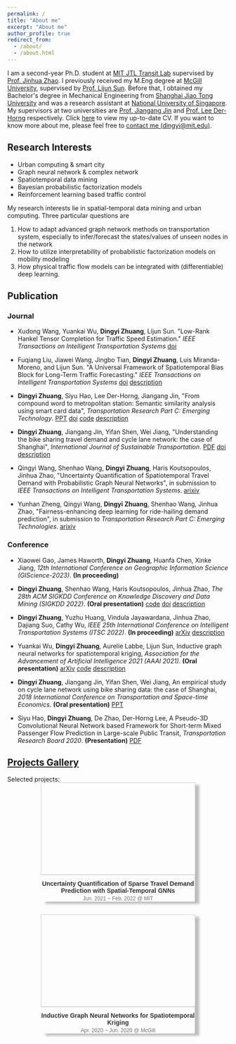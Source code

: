 ```yaml
---
permalink: /
title: "About me"
excerpt: "About me"
author_profile: true
redirect_from: 
  - /about/
  - /about.html
---
```

I am a second-year Ph.D. student at [MIT JTL Transit Lab](https://mobility.mit.edu/) supervised by [Prof. Jinhua Zhao](https://dusp.mit.edu/faculty/jinhua-zhao). I previously received my M.Eng degree at <u>McGill University</u>, supervised by [Prof. Lijun Sun](https://lijunsun.github.io/). Before that, I obtained my Bachelor's degree in Mechanical Engineering from <u>Shanghai Jiao Tong University</u> and was a research assistant at <u>National University of Singapore</u>. My supervisors at two universities are [Prof. Jiangang Jin](http://naoce.sjtu.edu.cn/en/teachershow.aspx?info_lb=24&info_id=8&flag=2) and  [Prof. Lee Der-Horng](https://www.eng.nus.edu.sg/cee/staff/lee-der-horng/) respectively. Click [here](../files/zhuang_dingyi_cv.pdf) to view my up-to-date CV. If you want to know more about me, please feel free to [contact me (dingyi@mit.edu)](mailto:dingyi@mit.edu).


## Research Interests

* Urban computing & smart city
* Graph neural network & complex network 
* Spatiotemporal data mining
* Bayesian probabilistic factorization models
* Reinforcement learning based traffic control

My research interests lie in spatial-temporal data mining and urban computing. Three particular questions are 
1. How to adapt advanced graph network methods on transportation system, especially to infer/forecast the states/values of unseen nodes in the network 
2. How to utilize interpretability of probabilistic factorization models on mobility modeling 
3. How physical traffic flow models can be integrated with (differentiable) deep learning.

## Publication
### Journal
* Xudong Wang, Yuankai Wu, **Dingyi Zhuang**, Lijun Sun. "Low-Rank Hankel Tensor Completion for Traffic Speed Estimation." *IEEE Transactions on Intelligent Transportation Systems* [doi](https://ieeexplore.ieee.org/abstract/document/10058108) 

* Fuqiang Liu, Jiawei Wang, Jingbo Tian, **Dingyi Zhuang**, Luis Miranda-Moreno, and Lijun Sun. "A Universal Framework of Spatiotemporal Bias Block for Long-Term Traffic Forecasting." *IEEE Transactions on Intelligent Transportation Systems* [doi](https://doi.org/10.1109/TITS.2022.3157129) [description](../Projects/general_framework/) 

* **Dingyi Zhuang**, Siyu Hao, Lee Der-Horng, Jiangang Jin, "From compound word to metropolitan station: Semantic similarity analysis
using smart card data", *Transportation Research Part C: Emerging Technology*. [PPT](https://zhuangdingyi.github.io/files/Final_report_prof_lee.pdf) [doi](https://doi.org/10.1016/j.trc.2020.02.017) [code](https://github.com/ZhuangDingyi/From-Compound-Word-to-Metro-Stations) [description](../Projects/stns/) 

* **Dingyi Zhuang**, Jiangang Jin, Yifan Shen, Wei Jiang, "Understanding the bike sharing travel demand and cycle lane network: the case of Shanghai", *International Journal of Sustainable Transportation*. [PDF](https://zhuangdingyi.github.io/files/full-manuscript.pdf) [doi](https://www.tandfonline.com/doi/full/10.1080/15568318.2019.1699209) [description](../Projects/bikesharing/)

* Qingyi Wang, Shenhao Wang, **Dingyi Zhuang**, Haris Koutsopoulos, Jinhua Zhao, "Uncertainty Quantification of Spatiotemporal Travel Demand with Probabilistic Graph Neural Networks", in submission to *IEEE Transactions on Intelligent Transportation Systems*. [arixiv](https://arxiv.org/abs/2303.04040) 

* Yunhan Zheng, Qingyi Wang, **Dingyi Zhuang**, Shenhao Wang, Jinhua Zhao, "Fairness-enhancing deep learning for ride-hailing demand prediction", in submission to *Transportation Research Part C: Emerging Technologies*. [arixiv](https://arxiv.org/abs/2303.05698) 

<!-- * Siyu Hao, **Dingyi Zhuang**, Der-Horng Lee, A spatial-temporal Deep Learning Framework for Network-wide Bus Passenger Flow prediction. *IET Intelligent Transport Systems* **(Provisionally accepted)** [PDF](https://zhuangdingyi.github.io/files/bus_flow_pred.pdf) -->



### Conference

* Xiaowei Gao, James Haworth, **Dingyi Zhuang**, Huanfa Chen, Xinke Jiang, *12th International Conference on Geographic Information Science (GIScience-2023)*. **(In proceeding)** 

* **Dingyi Zhuang**, Shenhao Wang, Haris Koutsopoulos, Jinhua Zhao, *The 28th ACM SIGKDD Conference on Knowledge Discovery and Data Mining (SIGKDD 2022)*. **(Oral presentation)** [code](https://github.com/ZhuangDingyi/STZINB) [doi](https://doi.org/10.1145/3534678.3539093) [description](../Projects/STZINB/)    

* **Dingyi Zhuang**, Yuzhu Huang, Vindula Jayawardana, Jinhua Zhao, Dajiang Suo, Cathy Wu, *IEEE 25th International Conference on Intelligent Transportation Systems (ITSC 2022)*. **(In proceeding)** [arXiv](https://arxiv.org/pdf/2203.03726.pdf) [description](../Projects/braess/)

* Yuankai Wu, **Dingyi Zhuang**, Aurelie Labbe, Lijun Sun, Inductive graph neural networks for spatiotemporal kriging, *Association for the Advancement of Artificial Intelligence 2021 (AAAI 2021)*. **(Oral presentation)** [arXiv](https://arxiv.org/abs/2006.07527) [code](https://github.com/Kaimaoge/IGNNK) [description](../Projects/IGNNK/)

* **Dingyi Zhuang**, Jiangang Jin, Yifan Shen, Wei Jiang, An empirical study on cycle lane network using bike sharing data: the case of Shanghai, *2018 International Conference on Transportation and Space-time Economics*. **(Oral presentation)** [PPT](https://zhuangdingyi.github.io/files/2018-08-23-Pre-Bikesharing.pdf)

* Siyu Hao, **Dingyi Zhuang**, De Zhao, Der-Horng Lee, A Pseudo-3D Convolutional Neural Network based Framework for Short-term Mixed Passenger Flow Prediction in Large-scale Public Transit, *Transportation Research Board 2020*. **(Presentation)** [PDF](https://zhuangdingyi.github.io/files/pseudo3d.pdf)


## [Projects Gallery](../publications/)  
<style>
  .image-list-small {
  font-family: Arial, Helvetica, sans-serif;
  margin: 0 auto;
  text-align: center;
  max-width: 1600px;
  padding: 0;
}

.image-list-small li {
  display: inline-block;
  width: 350px;
  margin: 0 12px 30px;
  box-shadow: 10px 5px 5px rgb(191, 189, 189);
}


/* Photo */

.image-list-small li > a {
  display: block;
  text-decoration: none;
  background-size: 350px auto;
  background-repeat: no-repeat;
  height: 200px;
  margin: 0;
  padding: 0;
  border: 4px solid #ffffff;
  outline: 1px solid #d0d0d0;
  box-shadow: 0 2px 1px #DDD;
}

.image-list-small .details {
  margin-top: 13px;
}


/* Title */

.image-list-small .details h3 {
  display: block;
  font-size: 14px;
  margin: 0 0 3px 0;
  overflow-wrap: break-word;
}

.image-list-small .details h3 a {
  color: #303030;
  text-decoration: none;
}

.image-list-small .details .image-author {
  display: block;
  color: #717171;
  font-size: 12px;
  font-weight: normal;
  margin: 0;
}
</style>
<head>
  <meta charset="utf-8">
  <meta http-equiv="X-UA-Compatible" content="IE=edge">
  <meta name="viewport" content="width=device-width, initial-scale=1.5">
  <title>Freebie: 12 Practical Templates For List Pages</title>
  <!-- <link rel="stylesheet" href="../../publications/image-list-small.css"> -->
</head>
Selected projects: 
<ul class="image-list-small">
    <li width="200px">
      <a href="../Projects/STZINB/" style="background-image: url('../files/stzinb.png');" background-size="200px auto"></a>
      <div class="details">
        <h3><a href="../Projects/STZINB">Uncertainty Quantification of Sparse Travel Demand Prediction with Spatial-Temporal GNNs</a></h3>
        <p class="image-author">Jun. 2021 ~ Feb. 2022 @ MIT</p>
      </div>
    </li>
    <li>
      <a href="../Projects/IGNNK/" style="background-image: url('../files/ignnk.png');"></a>
      <div class="details">
        <h3><a href="../Projects/IGNNK/">Inductive Graph Neural Networks for Spatiotemporal Kriging</a></h3>
        <p class="image-author">Apr. 2020 ~ Jun. 2020 @ McGill</p>
        </div>
    </li>
  </ul>

<!-- ## News Archive
* June 6 2022. I started my internship in Chicago Transit Authority

* Mar 8 2021. I was admitted by MIT Interdepartmental Program in Transportation!
  
* Our paper “Inductive Graph Neural Networks for Spatiotemporal Kriging” was accepted by *AAAI 2021*! [arXiv](https://arxiv.org/abs/2006.07527) [Github](https://github.com/Kaimaoge/IGNNK)

* Aug 2020. I luckily passed the application of [Mitacs Accelerate](https://www.mitacs.ca/en/programs/accelerate) to be an intern in [ExPretio](http://www.expretio.com/).

* June 2020. A paper titled “Inductive Graph Neural Networks for Spatiotemporal Kriging” has been posted in [arXiv](https://arxiv.org/abs/2006.07527), the open-source code can be found [Github](https://github.com/Kaimaoge/IGNNK).

* October 22, 2019. my paper with Dr. Siyu Hao, *A Pseudo-3D Convolutional Neural Network based Framework for Short-term Mixed Passenger Flow Prediction in Large-scale Public Transit* is accepted for presentation in Transportation Research Board 2020.

* September 3, 2019. I enrolled McGill University as a master (thesis) student in the Department of Civil Engineering and Applied Mechanics

* December 12, 2018. My work in NUS, *From compound word to metropolitan station: Semantic similarity analysis using smart card data*, was submitted to *Transportation Research Part C: Emerging Technologies*.

* October 13, 2018. I will report in [*WCTR Society’s SIG G2 Mid-Term Workshop*](http://e242.zserv.tuwien.ac.at/fileadmin/mediapool-verkehrsplanung/Diverse/Links/CfP_WCTR_SIG2_mid-term_event_final_v1.pdf) in Beijing.

* September 15, 2018. An abstract was submitted to *The 19th COTA International Conference of Transportation Professionals ([COTA CICTP 2019](http://cota-home.org/CICTP/CICTP_2019/Authors_CFP.html) )*

* September 9, 2018. I made oral presentation in *The Sixth International Conference on Transportation and Logistics ([6th T-LOG](http://tlog2018.cicts-dmu.com/) )*.

* August 6, 2018. A paper was accepted in *The 6th International Conference on Transportation and Space-time Economics ([TSTE 2018](http://tste.bjtu.edu.cn/) )*.

* July 9, 2018. I start my research in National University of Singapore under the guidance of Prof. Lee Der-Horng.

* May 16, 2018. A paper was accepted in *The Sixth International Conference on Transportation and Logistics ([6th T-LOG](http://tlog2018.cicts-dmu.com/) )*. -->
